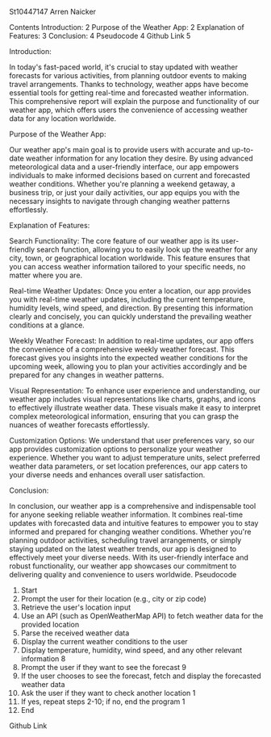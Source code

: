 St10447147
Arren Naicker


Contents
Introduction:	2
Purpose of the Weather App:	2
Explanation of Features:	3
Conclusion:	4
Pseudocode	4
Github Link	5

























Introduction:

In today's fast-paced world, it's crucial to stay updated with weather forecasts for various activities, from planning outdoor events to making travel arrangements. Thanks to technology, weather apps have become essential tools for getting real-time and forecasted weather information. This comprehensive report will explain the purpose and functionality of our weather app, which offers users the convenience of accessing weather data for any location worldwide.

Purpose of the Weather App:

Our weather app's main goal is to provide users with accurate and up-to-date weather information for any location they desire. By using advanced meteorological data and a user-friendly interface, our app empowers individuals to make informed decisions based on current and forecasted weather conditions. Whether you're planning a weekend getaway, a business trip, or just your daily activities, our app equips you with the necessary insights to navigate through changing weather patterns effortlessly.

Explanation of Features:

Search Functionality: The core feature of our weather app is its user-friendly search function, allowing you to easily look up the weather for any city, town, or geographical location worldwide. This feature ensures that you can access weather information tailored to your specific needs, no matter where you are.

Real-time Weather Updates: Once you enter a location, our app provides you with real-time weather updates, including the current temperature, humidity levels, wind speed, and direction. By presenting this information clearly and concisely, you can quickly understand the prevailing weather conditions at a glance.

Weekly Weather Forecast: In addition to real-time updates, our app offers the convenience of a comprehensive weekly weather forecast. This forecast gives you insights into the expected weather conditions for the upcoming week, allowing you to plan your activities accordingly and be prepared for any changes in weather patterns.

Visual Representation: To enhance user experience and understanding, our weather app includes visual representations like charts, graphs, and icons to effectively illustrate weather data. These visuals make it easy to interpret complex meteorological information, ensuring that you can grasp the nuances of weather forecasts effortlessly.

Customization Options: We understand that user preferences vary, so our app provides customization options to personalize your weather experience. Whether you want to adjust temperature units, select preferred weather data parameters, or set location preferences, our app caters to your diverse needs and enhances overall user satisfaction.

Conclusion:

In conclusion, our weather app is a comprehensive and indispensable tool for anyone seeking reliable weather information. It combines real-time updates with forecasted data and intuitive features to empower you to stay informed and prepared for changing weather conditions. Whether you're planning outdoor activities, scheduling travel arrangements, or simply staying updated on the latest weather trends, our app is designed to effectively meet your diverse needs. With its user-friendly interface and robust functionality, our weather app showcases our commitment to delivering quality and convenience to users worldwide.
Pseudocode 
1.	Start
2.	  Prompt the user for their location (e.g., city or zip code) 
3.	 Retrieve the user's location input 
4.	 Use an API (such as OpenWeatherMap API) to fetch weather data for the provided location 
5.	Parse the received weather data 
6.	 Display the current weather conditions to the user 
7.	Display temperature, humidity, wind speed, and any other relevant information 8
8.	Prompt the user if they want to see the forecast 9
9.	If the user chooses to see the forecast, fetch and display the forecasted weather data 
10.	 Ask the user if they want to check another location 1
11.	 If yes, repeat steps 2-10; if no, end the program 1
12.	 End
























Github Link
